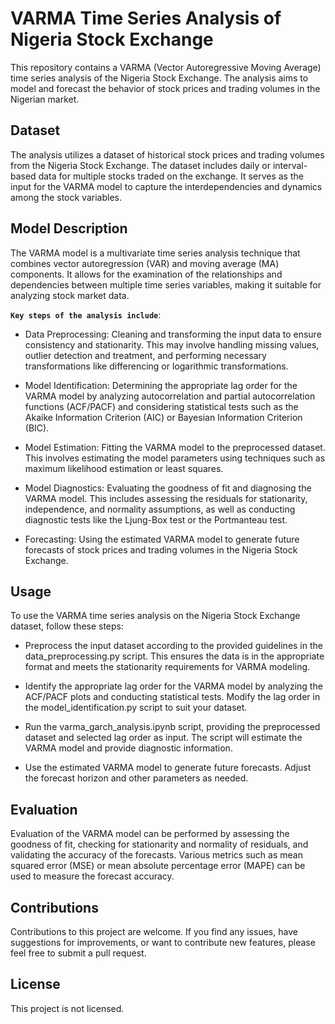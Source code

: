 # VARMA Time Series Analysis of Nigeria Stock Exchange
This repository contains a VARMA (Vector Autoregressive Moving Average) time series analysis of the Nigeria Stock Exchange. The analysis aims to model and forecast the behavior of stock prices and trading volumes in the Nigerian market.

## Dataset
The analysis utilizes a dataset of historical stock prices and trading volumes from the Nigeria Stock Exchange. The dataset includes daily or interval-based data for multiple stocks traded on the exchange. It serves as the input for the VARMA model to capture the interdependencies and dynamics among the stock variables.

## Model Description
The VARMA model is a multivariate time series analysis technique that combines vector autoregression (VAR) and moving average (MA) components. It allows for the examination of the relationships and dependencies between multiple time series variables, making it suitable for analyzing stock market data.

**`Key steps of the analysis include`**:

* Data Preprocessing: Cleaning and transforming the input data to ensure consistency and stationarity. This may involve handling missing values, outlier detection and treatment, and performing necessary transformations like differencing or logarithmic transformations.

* Model Identification: Determining the appropriate lag order for the VARMA model by analyzing autocorrelation and partial autocorrelation functions (ACF/PACF) and considering statistical tests such as the Akaike Information Criterion (AIC) or Bayesian Information Criterion (BIC).

* Model Estimation: Fitting the VARMA model to the preprocessed dataset. This involves estimating the model parameters using techniques such as maximum likelihood estimation or least squares.

* Model Diagnostics: Evaluating the goodness of fit and diagnosing the VARMA model. This includes assessing the residuals for stationarity, independence, and normality assumptions, as well as conducting diagnostic tests like the Ljung-Box test or the Portmanteau test.

* Forecasting: Using the estimated VARMA model to generate future forecasts of stock prices and trading volumes in the Nigeria Stock Exchange.

## Usage
To use the VARMA time series analysis on the Nigeria Stock Exchange dataset, follow these steps:

* Preprocess the input dataset according to the provided guidelines in the data_preprocessing.py script. This ensures the data is in the appropriate format and meets the stationarity requirements for VARMA modeling.

* Identify the appropriate lag order for the VARMA model by analyzing the ACF/PACF plots and conducting statistical tests. Modify the lag order in the model_identification.py script to suit your dataset.

* Run the varma_garch_analysis.ipynb script, providing the preprocessed dataset and selected lag order as input. The script will estimate the VARMA model and provide diagnostic information.

* Use the estimated VARMA model to generate future forecasts. Adjust the forecast horizon and other parameters as needed.

## Evaluation
Evaluation of the VARMA model can be performed by assessing the goodness of fit, checking for stationarity and normality of residuals, and validating the accuracy of the forecasts. Various metrics such as mean squared error (MSE) or mean absolute percentage error (MAPE) can be used to measure the forecast accuracy.

## Contributions
Contributions to this project are welcome. If you find any issues, have suggestions for improvements, or want to contribute new features, please feel free to submit a pull request.

## License
This project is not licensed.
